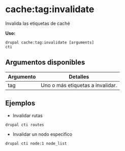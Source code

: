 # cache:tag:invalidate
Invalida las etiquetas de caché

**Uso:**
```
drupal cache:tag:invalidate [arguments]
cti
```

## Argumentos disponibles
Argumento | Detalles
---------|-------------
tag | Uno o más etiquetas a invalidar.

## Ejemplos
* Invalidar rutas
```
drupal cti routes
```
* Invalidar un nodo específico
```
drupal cti node:1 node_list
```
